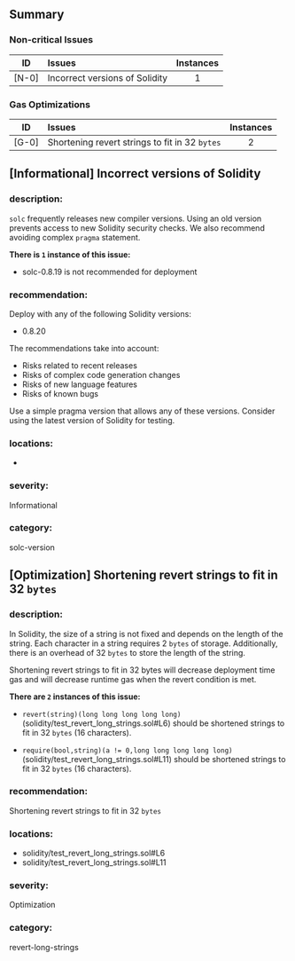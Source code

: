 ## Summary 

### Non-critical Issues

|ID|Issues|Instances|
|---|:---|:---:|
| [N-0] | Incorrect versions of Solidity | 1 |


### Gas Optimizations

|ID|Issues|Instances|
|---|:---|:---:|
| [G-0] | Shortening revert strings to fit in 32 `bytes` | 2 |



## [Informational] Incorrect versions of Solidity

### description:

`solc` frequently releases new compiler versions. Using an old version prevents access to new Solidity security checks.
We also recommend avoiding complex `pragma` statement.

**There is `1` instance of this issue:**

- solc-0.8.19 is not recommended for deployment


### recommendation:

Deploy with any of the following Solidity versions:
- 0.8.20

The recommendations take into account:
- Risks related to recent releases
- Risks of complex code generation changes
- Risks of new language features
- Risks of known bugs

Use a simple pragma version that allows any of these versions.
Consider using the latest version of Solidity for testing.

### locations:
- 

### severity:
Informational

### category:
solc-version

## [Optimization] Shortening revert strings to fit in 32 `bytes`

### description:

In Solidity, the size of a string is not fixed and depends on the length of the string. 
Each character in a string requires 2 `bytes` of storage. 
Additionally, there is an overhead of 32 `bytes` to store the length of the string.

Shortening revert strings to fit in 32 bytes will decrease deployment time gas 
and will decrease runtime gas when the revert condition is met.


**There are `2` instances of this issue:**

- `revert(string)(long long long long long)` (solidity/test_revert_long_strings.sol#L6) should be shortened strings to fit in 32 `bytes` (16 characters).

- `require(bool,string)(a != 0,long long long long long)` (solidity/test_revert_long_strings.sol#L11) should be shortened strings to fit in 32 `bytes` (16 characters).


### recommendation:

Shortening revert strings to fit in 32 `bytes`


### locations:
- solidity/test_revert_long_strings.sol#L6
- solidity/test_revert_long_strings.sol#L11

### severity:
Optimization

### category:
revert-long-strings

